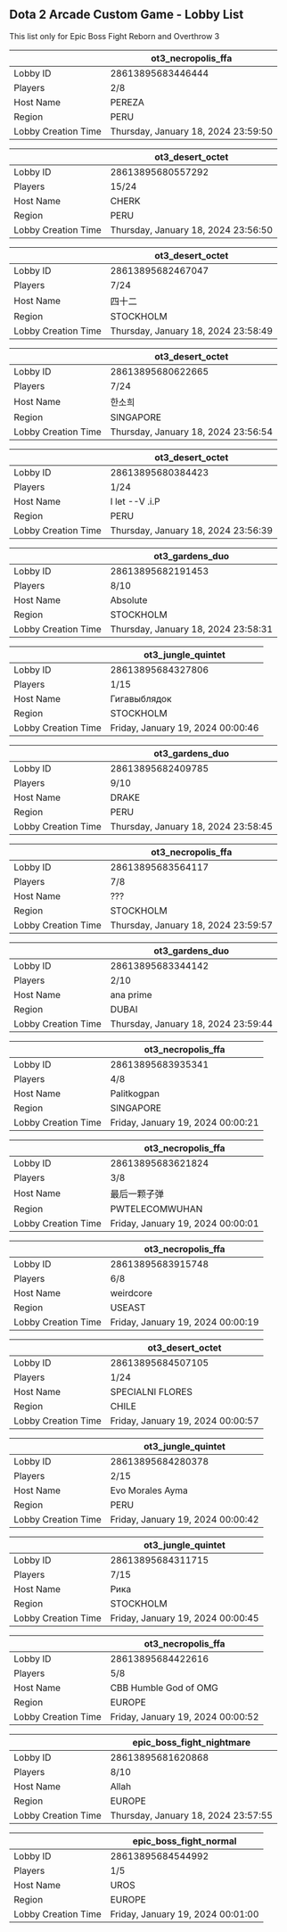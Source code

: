 ## Dota 2 Arcade Custom Game - Lobby List

This list only for Epic Boss Fight Reborn and Overthrow 3

|  | ot3_necropolis_ffa |
| ------ | ------ |
| Lobby ID | 28613895683446444 |
| Players | 2/8 |
| Host Name | PEREZA |
| Region | PERU |
| Lobby Creation Time | Thursday, January 18, 2024 23:59:50 |


|  | ot3_desert_octet |
| ------ | ------ |
| Lobby ID | 28613895680557292 |
| Players | 15/24 |
| Host Name | CHERK |
| Region | PERU |
| Lobby Creation Time | Thursday, January 18, 2024 23:56:50 |


|  | ot3_desert_octet |
| ------ | ------ |
| Lobby ID | 28613895682467047 |
| Players | 7/24 |
| Host Name | 四十二 |
| Region | STOCKHOLM |
| Lobby Creation Time | Thursday, January 18, 2024 23:58:49 |


|  | ot3_desert_octet |
| ------ | ------ |
| Lobby ID | 28613895680622665 |
| Players | 7/24 |
| Host Name | 한소희 |
| Region | SINGAPORE |
| Lobby Creation Time | Thursday, January 18, 2024 23:56:54 |


|  | ot3_desert_octet |
| ------ | ------ |
| Lobby ID | 28613895680384423 |
| Players | 1/24 |
| Host Name | I let --V .i.P |
| Region | PERU |
| Lobby Creation Time | Thursday, January 18, 2024 23:56:39 |


|  | ot3_gardens_duo |
| ------ | ------ |
| Lobby ID | 28613895682191453 |
| Players | 8/10 |
| Host Name | Absolute |
| Region | STOCKHOLM |
| Lobby Creation Time | Thursday, January 18, 2024 23:58:31 |


|  | ot3_jungle_quintet |
| ------ | ------ |
| Lobby ID | 28613895684327806 |
| Players | 1/15 |
| Host Name | Гигавыблядок |
| Region | STOCKHOLM |
| Lobby Creation Time | Friday, January 19, 2024 00:00:46 |


|  | ot3_gardens_duo |
| ------ | ------ |
| Lobby ID | 28613895682409785 |
| Players | 9/10 |
| Host Name | DRAKE |
| Region | PERU |
| Lobby Creation Time | Thursday, January 18, 2024 23:58:45 |


|  | ot3_necropolis_ffa |
| ------ | ------ |
| Lobby ID | 28613895683564117 |
| Players | 7/8 |
| Host Name | ??? |
| Region | STOCKHOLM |
| Lobby Creation Time | Thursday, January 18, 2024 23:59:57 |


|  | ot3_gardens_duo |
| ------ | ------ |
| Lobby ID | 28613895683344142 |
| Players | 2/10 |
| Host Name | ana prime |
| Region | DUBAI |
| Lobby Creation Time | Thursday, January 18, 2024 23:59:44 |


|  | ot3_necropolis_ffa |
| ------ | ------ |
| Lobby ID | 28613895683935341 |
| Players | 4/8 |
| Host Name | Palitkogpan |
| Region | SINGAPORE |
| Lobby Creation Time | Friday, January 19, 2024 00:00:21 |


|  | ot3_necropolis_ffa |
| ------ | ------ |
| Lobby ID | 28613895683621824 |
| Players | 3/8 |
| Host Name | 最后一颗子弹 |
| Region | PWTELECOMWUHAN |
| Lobby Creation Time | Friday, January 19, 2024 00:00:01 |


|  | ot3_necropolis_ffa |
| ------ | ------ |
| Lobby ID | 28613895683915748 |
| Players | 6/8 |
| Host Name | weirdcore |
| Region | USEAST |
| Lobby Creation Time | Friday, January 19, 2024 00:00:19 |


|  | ot3_desert_octet |
| ------ | ------ |
| Lobby ID | 28613895684507105 |
| Players | 1/24 |
| Host Name | SPECIALNI FLORES |
| Region | CHILE |
| Lobby Creation Time | Friday, January 19, 2024 00:00:57 |


|  | ot3_jungle_quintet |
| ------ | ------ |
| Lobby ID | 28613895684280378 |
| Players | 2/15 |
| Host Name | Evo Morales Ayma |
| Region | PERU |
| Lobby Creation Time | Friday, January 19, 2024 00:00:42 |


|  | ot3_jungle_quintet |
| ------ | ------ |
| Lobby ID | 28613895684311715 |
| Players | 7/15 |
| Host Name | Рика |
| Region | STOCKHOLM |
| Lobby Creation Time | Friday, January 19, 2024 00:00:45 |


|  | ot3_necropolis_ffa |
| ------ | ------ |
| Lobby ID | 28613895684422616 |
| Players | 5/8 |
| Host Name | CBB Humble God of OMG |
| Region | EUROPE |
| Lobby Creation Time | Friday, January 19, 2024 00:00:52 |


|  | epic_boss_fight_nightmare |
| ------ | ------ |
| Lobby ID | 28613895681620868 |
| Players | 8/10 |
| Host Name | Allah |
| Region | EUROPE |
| Lobby Creation Time | Thursday, January 18, 2024 23:57:55 |


|  | epic_boss_fight_normal |
| ------ | ------ |
| Lobby ID | 28613895684544992 |
| Players | 1/5 |
| Host Name | UROS |
| Region | EUROPE |
| Lobby Creation Time | Friday, January 19, 2024 00:01:00 |


